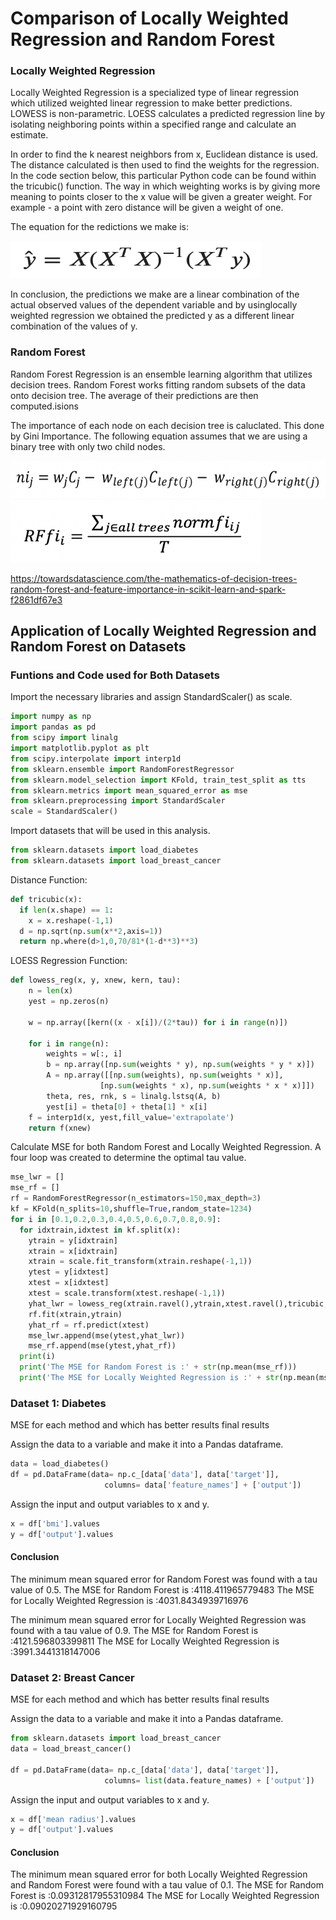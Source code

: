 # Comparison of Locally Weighted Regression and Random Forest

### Locally Weighted Regression 

Locally Weighted Regression is a specialized type of linear regression which utilized weighted linear regression to make better predictions. LOWESS is non-parametric. LOESS calculates a predicted regression line by isolating neighboring points within a specified range and calculate an estimate.

In order to find the k nearest neighbors from x, Euclidean distance is used. The distance calculated is then used to find the weights for the regression. In the code section below, this particular Python code can be found within the tricubic() function. The way in which weighting works is by giving more meaning to points closer to the x value will be given a greater weight. For example - a point with zero distance will be given a weight of one. 

The equation for the redictions we make is:

<img src="images/Assignment2.jpeg" width="400" height="60" alt="hi" class="inline"/>

In conclusion, the predictions we make are a linear combination of the actual observed values of the dependent variable and by usinglocally weighted regression we obtained the predicted y as a different linear combination of the values of y.


### Random Forest 

Random Forest Regression is an ensemble learning algorithm that utilizes decision trees. Random Forest works fitting random subsets of the data onto decision tree. The average of their predictions are then computed.isions 

The importance of each node on each decision tree is caluclated. This done by Gini Importance. The following equation assumes that we are using a binary tree with only two child nodes.

<img src="images/Assignment2-2.jpeg" width="600" height="60" alt="hi" class="inline"/>

<img src="images/Assignment2-3.jpeg" width="400" height="100" alt="hi" class="inline"/>


  
https://towardsdatascience.com/the-mathematics-of-decision-trees-random-forest-and-feature-importance-in-scikit-learn-and-spark-f2861df67e3


## Application of Locally Weighted Regression and Random Forest on Datasets

### Funtions and Code used for Both Datasets 

Import the necessary libraries and assign StandardScaler() as scale.
```Python
import numpy as np
import pandas as pd
from scipy import linalg
import matplotlib.pyplot as plt
from scipy.interpolate import interp1d
from sklearn.ensemble import RandomForestRegressor
from sklearn.model_selection import KFold, train_test_split as tts
from sklearn.metrics import mean_squared_error as mse
from sklearn.preprocessing import StandardScaler
scale = StandardScaler()
```

Import datasets that will be used in this analysis.
```Python
from sklearn.datasets import load_diabetes
from sklearn.datasets import load_breast_cancer
```

Distance Function:
```Python
def tricubic(x):
  if len(x.shape) == 1:
    x = x.reshape(-1,1)
  d = np.sqrt(np.sum(x**2,axis=1))
  return np.where(d>1,0,70/81*(1-d**3)**3)
```

LOESS Regression Function:
```Python
def lowess_reg(x, y, xnew, kern, tau):
    n = len(x)
    yest = np.zeros(n)
        
    w = np.array([kern((x - x[i])/(2*tau)) for i in range(n)])     
    
    for i in range(n):
        weights = w[:, i]
        b = np.array([np.sum(weights * y), np.sum(weights * y * x)])
        A = np.array([[np.sum(weights), np.sum(weights * x)],
                    [np.sum(weights * x), np.sum(weights * x * x)]])
        theta, res, rnk, s = linalg.lstsq(A, b)
        yest[i] = theta[0] + theta[1] * x[i] 
    f = interp1d(x, yest,fill_value='extrapolate')
    return f(xnew)
```

Calculate MSE for both Random Forest and Locally Weighted Regression. A four loop was created to determine the optimal tau value. 
```Python
mse_lwr = []
mse_rf = []
rf = RandomForestRegressor(n_estimators=150,max_depth=3)
kf = KFold(n_splits=10,shuffle=True,random_state=1234)
for i in [0.1,0.2,0.3,0.4,0.5,0.6,0.7,0.8,0.9]:
  for idxtrain,idxtest in kf.split(x):
    ytrain = y[idxtrain]
    xtrain = x[idxtrain]
    xtrain = scale.fit_transform(xtrain.reshape(-1,1))
    ytest = y[idxtest]
    xtest = x[idxtest]
    xtest = scale.transform(xtest.reshape(-1,1))
    yhat_lwr = lowess_reg(xtrain.ravel(),ytrain,xtest.ravel(),tricubic,i)
    rf.fit(xtrain,ytrain)
    yhat_rf = rf.predict(xtest)
    mse_lwr.append(mse(ytest,yhat_lwr))
    mse_rf.append(mse(ytest,yhat_rf))
  print(i)
  print('The MSE for Random Forest is :' + str(np.mean(mse_rf)))
  print('The MSE for Locally Weighted Regression is :' + str(np.mean(mse_lwr)))
```

### Dataset 1: Diabetes

MSE for each method and which has better results 
final results 

Assign the data to a variable and make it into a Pandas dataframe.
```Python
data = load_diabetes()
df = pd.DataFrame(data= np.c_[data['data'], data['target']],
                     columns= data['feature_names'] + ['output'])       
```

Assign the input and output variables to x and y.
```Python
x = df['bmi'].values
y = df['output'].values
```
#### Conclusion
The minimum mean squared error for Random Forest was found with a tau value of 0.5. 
The MSE for Random Forest is :4118.411965779483
The MSE for Locally Weighted Regression is :4031.8434939716976

The minimum mean squared error for Locally Weighted Regression was found with a tau value of 0.9.
The MSE for Random Forest is :4121.596803399811
The MSE for Locally Weighted Regression is :3991.3441318147006


### Dataset 2: Breast Cancer

MSE for each method and which has better results 
final results 

Assign the data to a variable and make it into a Pandas dataframe.
```Python
from sklearn.datasets import load_breast_cancer
data = load_breast_cancer()

df = pd.DataFrame(data= np.c_[data['data'], data['target']],
                     columns= list(data.feature_names) + ['output'])
```

Assign the input and output variables to x and y.
```Python
x = df['mean radius'].values
y = df['output'].values
```

#### Conclusion
The minimum mean squared error for both Locally Weighted Regression and Random Forest were found with a tau value of 0.1. 
The MSE for Random Forest is :0.09312817955310984
The MSE for Locally Weighted Regression is :0.09020271929160795
